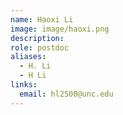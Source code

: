 ```yaml
---
name: Haoxi Li
image: image/haoxi.png
description: 
role: postdoc
aliases:
  - H. Li
  - H Li
links:
  email: hl2500@unc.edu
---
```



